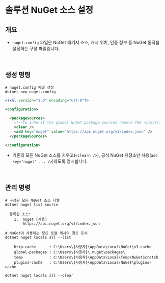 # 솔루션 NuGet 소스 설정

## 개요
- `nuget.config` 파일은 NuGet 패키지 소스, 캐시 위치, 인증 정보 등 NuGet 동작을 설정하는 구성 파일입니다.

<br/>

## 생성 명령
```shell
# nuget.config 파일 생성
dotnet new nuget.config
```

```xml
<?xml version="1.0" encoding="utf-8"?>

<configuration>

  <packageSources>
    <!--To inherit the global NuGet package sources remove the <clear/> line below -->
    <clear />
    <add key="nuget" value="https://api.nuget.org/v3/index.json" />
  </packageSources>

</configuration>
```
- 기존의 모든 NuGet 소스를 지우고(`<clearn />`), 공식 NuGet 저장소만 사용(`add key="nuget" ... />`)하도록 명시합니다.

<br/>

## 관리 명령
```shell
# 구성된 모든 NuGet 소스 나열
dotnet nuget list source

  등록된 소스:
    1.  nuget [사용]
        https://api.nuget.org/v3/index.json
```

```shell
# NuGet이 사용하는 모든 로컬 캐시의 경로 표시
dotnet nuget locals all --list

    http-cache      : C:\Users\{사용자}\AppData\Local\NuGet\v3-cache
    global-packages : C:\Users\{사용자}\.nuget\packages\
    temp            : C:\Users\{사용자}\AppData\Local\Temp\NuGetScratch
    plugins-cache   : C:\Users\{사용자}\AppData\Local\NuGet\plugins-cache

dotnet nuget locals all --clear
```